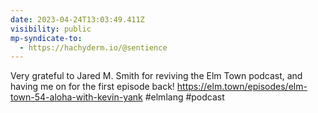```yaml
---
date: 2023-04-24T13:03:49.411Z
visibility: public
mp-syndicate-to:
  - https://hachyderm.io/@sentience
---
```

Very grateful to Jared M. Smith for reviving the Elm Town podcast, and having me on for the first episode back! https://elm.town/episodes/elm-town-54-aloha-with-kevin-yank #elmlang #podcast
